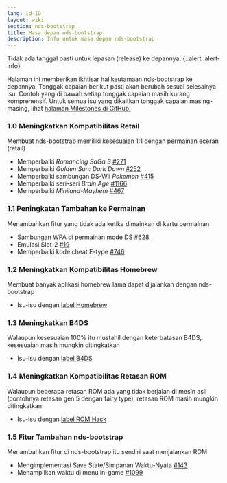```yaml
---
lang: id-ID
layout: wiki
section: nds-bootstrap
title: Masa depan nds-bootstrap
description: Info untuk masa depan nds-bootstrap
---
```


Tidak ada tanggal pasti untuk lepasan (release) ke depannya.
{:.alert .alert-info}

Halaman ini memberikan ikhtisar hal keutamaan nds-bootstrap ke depannya. Tonggak capaian berikut pasti akan berubah sesuai selesainya isu. Contoh yang di bawah setiap tonggak capaian masih kurang komprehensif. Untuk semua isu yang dikaitkan tonggak capaian masing-masing, lihat [halaman Milestones di GitHub.](https://github.com/DS-Homebrew/nds-bootstrap/milestones)

### 1.0 Meningkatkan Kompatibilitas Retail
Membuat nds-bootstrap memiliki kesesuaian 1:1 dengan permainan eceran (retail)
- Memperbaiki *Romancing SaGa 3* [#271](https://github.com/DS-Homebrew/nds-bootstrap/issues/271)
- Memperbaiki *Golden Sun: Dark Dawn* [#252](https://github.com/DS-Homebrew/nds-bootstrap/issues/252)
- Memperbaiki sambungan DS-Wii *Pokemon* [#415](https://github.com/DS-Homebrew/nds-bootstrap/issues/415)
- Memperbaiki seri-seri *Brain Age* [#1166](https://github.com/DS-Homebrew/nds-bootstrap/issues/1166)
- Memperbaiki *Miniland-Mayhem* [#467](https://github.com/DS-Homebrew/nds-bootstrap/issues/467)

### 1.1 Peningkatan Tambahan ke Permainan
Menambahkan fitur yang tidak ada ketika dimainkan di kartu permainan
- Sambungan WPA di permainan mode DS [#628](https://github.com/DS-Homebrew/nds-bootstrap/issues/628)
- Emulasi Slot-2 [#19](https://github.com/DS-Homebrew/nds-bootstrap/issues/19)
- Memperbaiki kode cheat E-type [#746](https://github.com/DS-Homebrew/nds-bootstrap/issues/746)

### 1.2 Meningkatkan Kompatibilitas Homebrew
Membuat banyak aplikasi homebrew lama dapat dijalankan dengan nds-bootstrap
- Isu-isu dengan [label Homebrew](https://github.com/DS-Homebrew/nds-bootstrap/labels/Homebrew)

### 1.3 Meningkatkan B4DS
Walaupun kesesuaian 100% itu mustahil dengan keterbatasan B4DS, kesesuaian masih mungkin ditingkatkan
- Isu-isu dengan [label B4DS](https://github.com/DS-Homebrew/nds-bootstrap/labels/B4DS)

### 1.4 Meningkatkan Kompatibilitas Retasan ROM
Walaupun beberapa retasan ROM ada yang tidak berjalan di mesin asli (contohnya retasan gen 5 dengan fairy type), retasan ROM masih mungkin ditingkatkan
- Isu-isu dengan [label ROM Hack](https://github.com/DS-Homebrew/nds-bootstrap/issues?q=is%3Aopen+is%3Aissue+label%3A%22ROM+Hack%22)

### 1.5 Fitur Tambahan nds-bootstrap
Menambahkan fitur di nds-bootstrap itu sendiri saat menjalankan ROM
- Mengimplementasi Save State/Simpanan Waktu-Nyata [#143](https://github.com/DS-Homebrew/nds-bootstrap/issues/143)
- Menampilkan waktu di menu in-game [#1099](https://github.com/DS-Homebrew/nds-bootstrap/issues/1099)